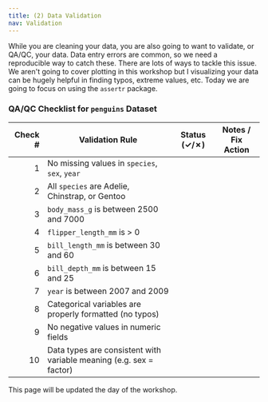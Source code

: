```yaml
---
title: (2) Data Validation
nav: Validation
---
```


While you are cleaning your data, you are also going to want to validate, or QA/QC, your data. Data entry errors are common, so we need a reproducible way to catch these. 
There are lots of ways to tackle this issue. We aren't going to cover plotting in this workshop but I visualizing your data can be hugely helpful in finding typos, extreme values, etc. Today we are going to focus on using the `assertr` package. 

### QA/QC Checklist for `penguins` Dataset

  
| Check # | Validation Rule                                               | Status (✓/✗) | Notes / Fix Action                      |
|--------:|---------------------------------------------------------------|:------------:|------------------------------------------|
| 1       | No missing values in `species`, `sex`, `year`                 |              |                                          |
| 2       | All `species` are Adelie, Chinstrap, or Gentoo                |              |                                          |
| 3       | `body_mass_g` is between 2500 and 7000                        |              |                                          |
| 4       | `flipper_length_mm` is > 0                                    |              |                                          |
| 5       | `bill_length_mm` is between 30 and 60                         |              |                                          |
| 6       | `bill_depth_mm` is between 15 and 25                          |              |                                          |
| 7       | `year` is between 2007 and 2009                               |              |                                          |
| 8       | Categorical variables are properly formatted (no typos)       |              |                                          |
| 9       | No negative values in numeric fields                          |              |                                          |
| 10      | Data types are consistent with variable meaning (e.g. sex = factor) |         |                                          |
  

This page will be updated the day of the workshop. 